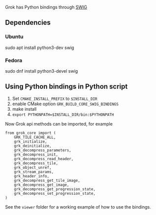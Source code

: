 Grok has Python bindings through [SWIG](https://github.com/swig/swig)

## Dependencies

### Ubuntu
sudo apt install python3-dev swig

### Fedora
sudo dnf install python3-devel swig

## Using Python bindings in Python script

1. Set `CMAKE_INSTALL_PREFIX` to `$INSTALL_DIR`
1. enable CMake option `GRK_BUILD_CORE_SWIG_BINDINGS`
1. make install
1. `export PYTHONPATH=$INSTALL_DIR/bin:$PYTHONPATH`

Now Grok api methods can be imported, for example

```
from grok_core import (
    GRK_TILE_CACHE_ALL,
    grk_initialize,
    grk_deinitialize,
    grk_decompress_parameters,
    grk_decompress_init,
    grk_decompress_read_header,
    grk_decompress_tile,
    grk_object_unref,
    grk_stream_params,
    grk_header_info,
    grk_decompress_get_tile_image,
    grk_decompress_get_image,
    grk_decompress_get_progression_state,
    grk_decompress_set_progression_state,
)
```

See the `viewer` folder for a working example of how to use the bindings.